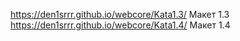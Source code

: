 https://den1srrr.github.io/webcore/Kata1.3/  Макет 1.3
https://den1srrr.github.io/webcore/Kata1.4/  Макет 1.4
